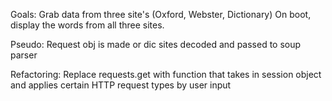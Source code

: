 Goals: 
    Grab data from three site's (Oxford, Webster, Dictionary)
    On boot, display the words from all three sites.


Pseudo:
    Request obj is made or dic sites
    decoded and passed to soup parser


Refactoring: 
    Replace requests.get with function that takes in session object and applies
    certain HTTP request types by user input